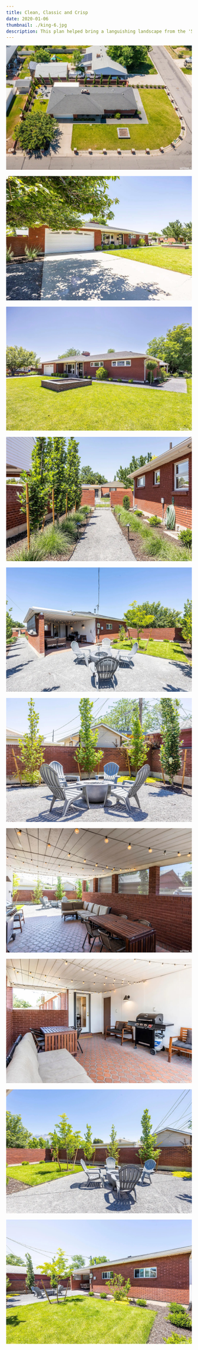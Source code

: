 ```yaml
---
title: Clean, Classic and Crisp
date: 2020-01-06
thumbnail: ./king-6.jpg
description: This plan helped bring a languishing landscape from the '50s into present day.
---
```


<div class="kg-card kg-image-card kg-width-wide">

![](./king-1.jpg)

</div>

<div class="kg-card kg-image-card kg-width-wide">

![](./king-2.jpg)

</div>
<div class="kg-card kg-image-card kg-width-wide">

![](./king-3.jpg)

</div>
<div class="kg-card kg-image-card kg-width-wide">

![](./king-4.jpg)

</div>
<div class="kg-card kg-image-card kg-width-wide">

![](./king-5.jpg)

</div>
<div class="kg-card kg-image-card kg-width-wide">

![](./king-6.jpg)

</div>
<div class="kg-card kg-image-card kg-width-wide">

![](./king-7.jpg)

</div>
<div class="kg-card kg-image-card kg-width-wide">

![](./king-8.jpg)

</div>
<div class="kg-card kg-image-card kg-width-wide">

![](./king-9.jpg)

</div>
<div class="kg-card kg-image-card kg-width-wide">

![](./king-10.jpg)

</div>
